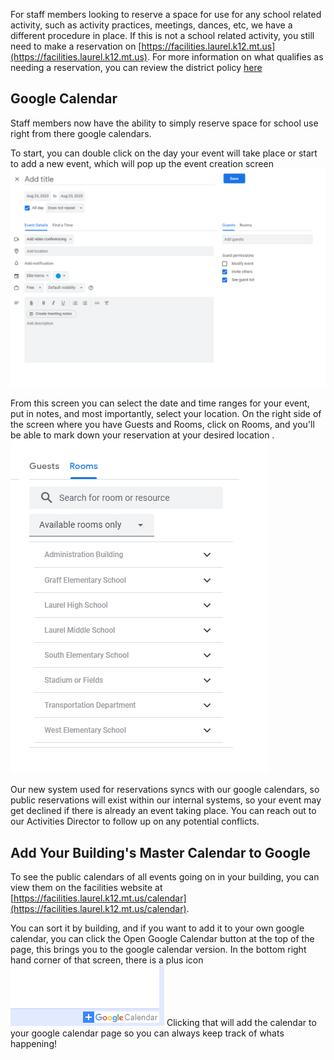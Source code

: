
For staff members looking to reserve a space for use for any school related activity, such as activity practices, meetings, dances, etc, we have a different procedure in place. If this is not a school related activity, you still need to make a reservation on [https://facilities.laurel.k12.mt.us](https://facilities.laurel.k12.mt.us). For more information on what qualifies as needing a reservation, you can review the district policy [here](https://resources.finalsite.net/images/v1654615427/laurelk12mtus/yws9ab6wvlw3jdfr3kb5/laurelschooldistrictpolicymanual4262021.pdf)

## Google Calendar

Staff members now have the ability to simply reserve space for school use right from there google calendars. 

To start, you can double click on the day your event will take place or start to add a new event, which will pop up the event creation screen![facilities10](./img/facilities10.png)

From this screen you can select the date and time ranges for your event, put in notes, and most importantly, select your location. On the right side of the screen where you have Guests and Rooms, click on Rooms, and you'll be able to mark down your reservation at your desired location . ![facilities9](./img/facilities9.png)

Our new system used for reservations syncs with our google calendars, so public reservations will exist within our internal systems, so your event may get declined if there is already an event taking place. You can reach out to our Activities Director to follow up on any potential conflicts. 


## Add Your Building's Master Calendar to Google

To see the public calendars of all events going on in your building, you can view them on the facilities website at [https://facilities.laurel.k12.mt.us/calendar](https://facilities.laurel.k12.mt.us/calendar). 

You can sort it by building, and if you want to add it to your own google calendar, you can click the Open Google Calendar button at the top of the page, this brings you to the google calendar version. In the bottom right hand corner of that screen, there is a plus icon ![facilities11](./img/facilities11.png)
Clicking that will add the calendar to your google calendar page so you can always keep track of whats happening!